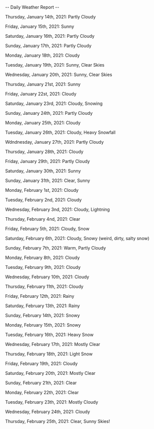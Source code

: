 -- Daily Weather Report --

Thursday, January 14th, 2021: Partly Cloudy

Friday, January 15th, 2021: Sunny

Saturday, January 16th, 2021: Partly Cloudy

Sunday, January 17th, 2021: Partly Cloudy

Monday, January 18th, 2021: Cloudy

Tuesday, January 19th, 2021: Sunny, Clear Skies

Wednesday, January 20th, 2021: Sunny, Clear Skies

Thursday, January 21st, 2021: Sunny

Friday, January 22st, 2021: Cloudy

Saturday, January 23rd, 2021: Cloudy, Snowing

Sunday, January 24th, 2021: Partly Cloudy

Monday, January 25th, 2021: Cloudy

Tuesday, January 26th, 2021: Cloudy, Heavy Snowfall

Wdndnesday, January 27th, 2021: Partly Cloudy

Thursday, January 28th, 2021: Cloudy

Friday, January 29th, 2021: Partly Cloudy

Saturday, January 30th, 2021: Sunny

Sunday, January 31th, 2021: Clear, Sunny

Monday, February 1st, 2021: Cloudy

Tuesday, February 2nd, 2021: Cloudy

Wednesday, February 3nd, 2021: Cloudy, Lightning

Thursday, February 4nd, 2021: Clear

Friday, February 5th, 2021: Cloudy, Snow

Saturday, February 6th, 2021: Cloudy, Snowy (weird, dirty, salty snow)

Sunday, February 7th, 2021: Warm, Partly Cloudy

Monday, February 8th, 2021: Cloudy

Tuesday, February 9th, 2021: Cloudy

Wednesday, February 10th, 2021: Cloudy

Thursday, February 11th, 2021: Cloudy

Friday, February 12th, 2021: Rainy

Saturday, February 13th, 2021: Rainy

Sunday, February 14th, 2021: Snowy

Monday, February 15th, 2021: Snowy

Tuesday, February 16th, 2021: Heavy Snow

Wednesday, February 17th, 2021: Mostly Clear

Thursday, February 18th, 2021: Light Snow

Friday, February 19th, 2021: Cloudy

Saturday, February 20th, 2021: Mostly Clear

Sunday, February 21th, 2021: Clear

Monday, February 22th, 2021: Clear

Tuesday, February 23th, 2021: Mostly Cloudy

Wednesday, February 24th, 2021: Cloudy

Thursday, February 25th, 2021: Clear, Sunny Skies!
